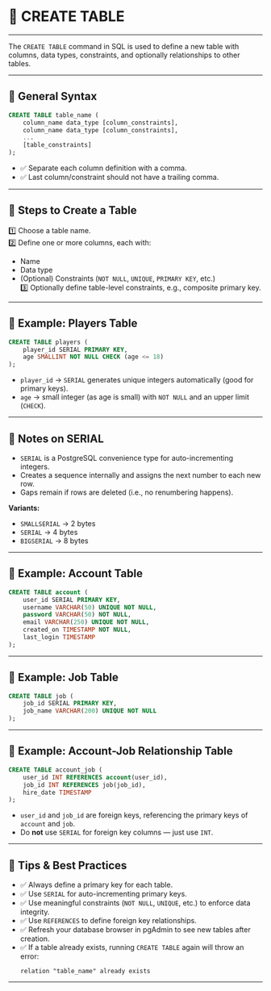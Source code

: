 # 📒 CREATE TABLE

---

The `CREATE TABLE` command in SQL is used to define a new table with columns, data types, constraints, and optionally relationships to other tables.

---

## 🔷 General Syntax

```sql
CREATE TABLE table_name (
    column_name data_type [column_constraints],
    column_name data_type [column_constraints],
    ...
    [table_constraints]
);
```
- ✅ Separate each column definition with a comma.
- ✅ Last column/constraint should not have a trailing comma.

---

## 🔷 Steps to Create a Table

1️⃣ Choose a table name.  
2️⃣ Define one or more columns, each with:
   - Name
   - Data type
   - (Optional) Constraints (`NOT NULL`, `UNIQUE`, `PRIMARY KEY`, etc.)  
3️⃣ Optionally define table-level constraints, e.g., composite primary key.

---

## 🔷 Example: Players Table

```sql
CREATE TABLE players (
    player_id SERIAL PRIMARY KEY,
    age SMALLINT NOT NULL CHECK (age <= 18)
);
```
- `player_id` → `SERIAL` generates unique integers automatically (good for primary keys).
- `age` → small integer (as age is small) with `NOT NULL` and an upper limit (`CHECK`).

---

## 🔷 Notes on SERIAL

- `SERIAL` is a PostgreSQL convenience type for auto-incrementing integers.
- Creates a sequence internally and assigns the next number to each new row.
- Gaps remain if rows are deleted (i.e., no renumbering happens).

**Variants:**
- `SMALLSERIAL` → 2 bytes
- `SERIAL` → 4 bytes
- `BIGSERIAL` → 8 bytes

---

## 🔷 Example: Account Table

```sql
CREATE TABLE account (
    user_id SERIAL PRIMARY KEY,
    username VARCHAR(50) UNIQUE NOT NULL,
    password VARCHAR(50) NOT NULL,
    email VARCHAR(250) UNIQUE NOT NULL,
    created_on TIMESTAMP NOT NULL,
    last_login TIMESTAMP
);
```

---

## 🔷 Example: Job Table

```sql
CREATE TABLE job (
    job_id SERIAL PRIMARY KEY,
    job_name VARCHAR(200) UNIQUE NOT NULL
);
```

---

## 🔷 Example: Account-Job Relationship Table

```sql
CREATE TABLE account_job (
    user_id INT REFERENCES account(user_id),
    job_id INT REFERENCES job(job_id),
    hire_date TIMESTAMP
);
```
- `user_id` and `job_id` are foreign keys, referencing the primary keys of `account` and `job`.
- Do **not** use `SERIAL` for foreign key columns — just use `INT`.

---

## 🧪 Tips & Best Practices

- ✅ Always define a primary key for each table.
- ✅ Use `SERIAL` for auto-incrementing primary keys.
- ✅ Use meaningful constraints (`NOT NULL`, `UNIQUE`, etc.) to enforce data integrity.
- ✅ Use `REFERENCES` to define foreign key relationships.
- ✅ Refresh your database browser in pgAdmin to see new tables after creation.
- ✅ If a table already exists, running `CREATE TABLE` again will throw an error:  
  ```
  relation "table_name" already exists
  ```

---